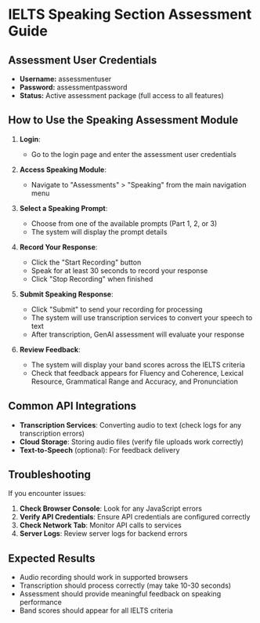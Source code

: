 # IELTS Speaking Section Assessment Guide

## Assessment User Credentials
- **Username:** assessmentuser
- **Password:** assessmentpassword
- **Status:** Active assessment package (full access to all features)

## How to Use the Speaking Assessment Module

1. **Login**:
   - Go to the login page and enter the assessment user credentials

2. **Access Speaking Module**:
   - Navigate to "Assessments" > "Speaking" from the main navigation menu

3. **Select a Speaking Prompt**:
   - Choose from one of the available prompts (Part 1, 2, or 3)
   - The system will display the prompt details

4. **Record Your Response**:
   - Click the "Start Recording" button
   - Speak for at least 30 seconds to record your response
   - Click "Stop Recording" when finished

5. **Submit Speaking Response**:
   - Click "Submit" to send your recording for processing
   - The system will use transcription services to convert your speech to text
   - After transcription, GenAI assessment will evaluate your response

6. **Review Feedback**:
   - The system will display your band scores across the IELTS criteria
   - Check that feedback appears for Fluency and Coherence, Lexical Resource, 
     Grammatical Range and Accuracy, and Pronunciation

## Common API Integrations

- **Transcription Services**: Converting audio to text (check logs for any transcription errors)
- **Cloud Storage**: Storing audio files (verify file uploads work correctly)
- **Text-to-Speech** (optional): For feedback delivery

## Troubleshooting

If you encounter issues:

1. **Check Browser Console**: Look for any JavaScript errors
2. **Verify API Credentials**: Ensure API credentials are configured correctly
3. **Check Network Tab**: Monitor API calls to services
4. **Server Logs**: Review server logs for backend errors

## Expected Results

- Audio recording should work in supported browsers
- Transcription should process correctly (may take 10-30 seconds)
- Assessment should provide meaningful feedback on speaking performance
- Band scores should appear for all IELTS criteria